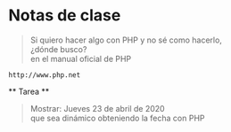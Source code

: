 # Notas de clase

>Si quiero hacer algo con PHP y no sé como hacerlo,  
>¿dónde busco?  
>en el manual oficial de PHP

    http://www.php.net
    
    
    
** Tarea ** 

> Mostrar: Jueves 23 de abril de 2020  
> que sea dinámico obteniendo la fecha con PHP


